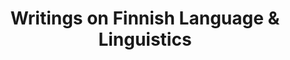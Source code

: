 ---
title: "Writings on Finnish Language & Linguistics"
description: "Explorations into the Finnish language, its grammar, etymology, and the curious intersections with computational linguistics."
---